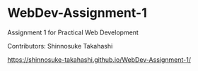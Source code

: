 # WebDev-Assignment-1
Assignment 1 for Practical Web Development

Contributors: Shinnosuke Takahashi

https://shinnosuke-takahashi.github.io/WebDev-Assignment-1/
